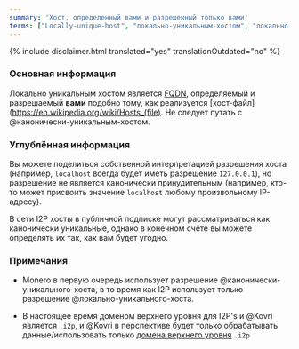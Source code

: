 ```yaml
---
summary: 'Хост, определенный вами и разрешенный только вами'
terms: ["Locally-unique-host", "локально-уникальным-хостом", "локально-уникальному-хосту", "локально-уникальный-хост", "локально-уникального-хоста"]
---
```


{% include disclaimer.html translated="yes" translationOutdated="no" %}

### Основная информация

Локально уникальным хостом является
[FQDN](https://en.wikipedia.org/wiki/FQDN), определяемый и разрешаемый
**вами** подобно тому, как реализуется
[хост-файл](https://en.wikipedia.org/wiki/Hosts_(file). Не следует путать с
@канонически-уникальным-хостом.

### Углублённая информация

Вы можете поделиться собственной интерпретацией разрешения хоста (например,
`localhost` всегда будет иметь разрешение `127.0.0.1`), но разрешение не
является канонически принудительным (например, кто-то может присвоить
значение `localhost` любому произвольному IP-адресу).

В сети I2P хосты в публичной подписке могут рассматриваться как канонически
уникальные, однако в конечном счёте вы можете определять их так, как вам
будет угодно.

### Примечания

- Monero в первую очередь использует разрешение
@канонически-уникального-хоста, в то время как I2P использует только
разрешение @локально-уникального-хоста.

- В настоящее время доменом верхнего уровня для I2P's и @Kovri является
`.i2p`, и @Kovri в перспективе будет только обрабатывать данные/использовать
только [домена верхнего
уровня](https://en.wikipedia.org/wiki/Top_level_domain) `.i2p`
